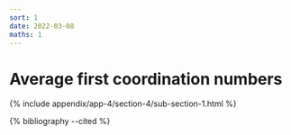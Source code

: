 ```yaml
---
sort: 1
date: 2022-03-08
maths: 1
---
```


# Average first coordination numbers

{% include appendix/app-4/section-4/sub-section-1.html %}

{% bibliography --cited %}

